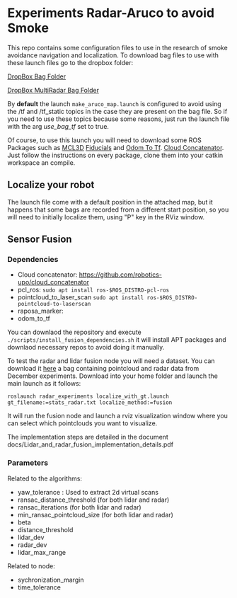 # Experiments Radar-Aruco to avoid Smoke

This repo contains some configuration files to use in the research of smoke avoidance navigation and localization.
To download bag files to use with these launch files go to the dropbox folder:

[DropBox Bag Folder](https://www.dropbox.com/sh/kt2q8ulnx4171dk/AACkiA1Xx5g9ah2zWdHbek7Fa?dl=0)

[DropBox MultiRadar Bag Folder](https://www.dropbox.com/sh/k868avekgrstwzs/AADj7J1sI7gRccPbI_15fMdOa?dl=0)

By **default** the launch ```make_aruco_map.launch``` is configured to avoid using the /tf and /tf_static topics in the case they are present on the bag file. So if you need to use these topics because some reasons, just run the launch file with the arg *use_bag_tf* set to true.

Of course, to use this launch you will need to download some ROS Packages such as [MCL3D](https://github.com/robotics-upo/mcl3d/) [Fiducials](https://github.com/robotics-upo/fiducials) and [Odom To Tf](https://github.com/robotics-upo/odom_to_tf). [Cloud Concatenator](https://github.com/robotics-upo/cloud_concatenator). Just follow the instructions on every package, clone them into your catkin workspace an compile.

## Localize your robot

The launch file come with a default position in the attached map, but it happens that some bags are recorded from a different start position, so you will need to initially localize them, using "P" key in the RViz window.

## Sensor Fusion

### Dependencies
    
- Cloud concatenator: https://github.com/robotics-upo/cloud_concatenator
- pcl_ros: ```sudo apt install ros-$ROS_DISTRO-pcl-ros```
- pointcloud_to_laser_scan ```sudo apt install ros-$ROS_DISTRO-pointcloud-to-laserscan```
- raposa_marker: 
- odom_to_tf

You can downlaod the repository and execute ```./scripts/install_fusion_dependencies.sh``` it will install APT packages and downlaod necessary repos to avoid doing it manually. 

To test the radar and lidar fusion node you will need a dataset. You can download it [here](https://www.dropbox.com/s/qr5nr5gbng1jflh/2020-12-01-13-21-03.bag?dl=0) a bag containing pointcloud and radar data from December experiments. Download into your home folder and launch the main launch as it follows:

```
roslaunch radar_experiments localize_with_gt.launch gt_filename:=stats_radar.txt localize_method:=fusion
```

It will run the fusion node and launch a rviz visualization window where you can select which pointclouds you want to visualize.

The implementation steps are detailed in the document docs/Lidar_and_radar_fusion_implementation_details.pdf 

### Parameters

Related to the algorithms:

- yaw_tolerance : Used to extract 2d virtual scans
- ransac_distance_threshold (for both lidar and radar)
- ransac_iterations (for both lidar and radar)
- min_ransac_pointcloud_size (for both lidar and radar)
- beta
- distance_threshold
- lidar_dev
- radar_dev
- lidar_max_range

Related to node:

- sychronization_margin
- time_tolerance
